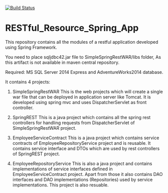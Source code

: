 [![Build Status](https://travis-ci.org/tanmoy281/RESTful_Resource_Spring_App.svg?branch=master)](https://travis-ci.org/tanmoy281/RESTful_Resource_Spring_App)

# RESTful_Resource_Spring_App
This repository contains all the modules of a restful application developed using Spring Framework.

You need to place sqljdbc42.jar file to SimpleSpringRestWAR/libs folder, As this artifact is not available in maven central repository.

Required: MS SQL Server 2014 Express and AdventureWorks2014 database.

It contains 4 projects:

1. SimpleSpringRestWAR 
This is the web projects which will create a single war file that can be deployed in application server like Tomcat. It is developed using spring mvc and uses DispatcherServlet as front controller.

2. SpringREST
This is a java project which contains all the spring rest controllers for handling requests from DispatcherServlet of SimpleSpringRestWAR project.

3. EmployeeServiceContract
This is a java project which contains service contracts of EmployeeRepositoryService project and is reusable. It contains service interface and DTOs which are used by rest controllers of SpringREST project.

4. EmployeeRepositoryService
This is also a java project and contains implementations of service interfaces defined in EmployeeServiceContract project. Apart from those it also contains DAO interfaces and DAO implementations (Repositories) used by service implementations. This project is also resuable.
